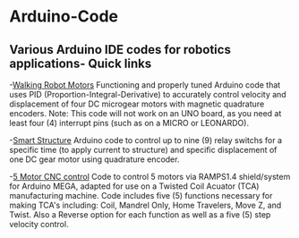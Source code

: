 # Arduino-Code
Various Arduino IDE codes for robotics applications-
Quick links
----
-[Walking Robot Motors](https://github.com/bztighe/Arduino-Code/tree/master/Tighe/walking%20robot) Functioning and properly tuned Arduino code that uses PID (Proportion-Integral-Derivative) to accurately control velocity and displacement of four DC microgear motors with magnetic quadrature encoders. Note: This code will not work on an UNO board, as you need at least four (4) interrupt pins (such as on a MICRO or LEONARDO).

-[Smart Structure](https://github.com/bztighe/Arduino-Code/blob/master/Smart%20Structure/VoltageTimeController.ino) Arduino code to control up to nine (9) relay switchs for a specific time (to apply current to structure) and specific displacement of one DC gear motor using quadrature encoder. 

-[5 Motor CNC control]() Code to control 5 motors via RAMPS1.4 shield/system for Arduino MEGA, adapted for use on a Twisted Coil Acuator (TCA) manufacturing machine. Code includes five (5) functions necessary for making TCA's including: Coil, Mandrel Only, Home Travelers, Move Z, and Twist. Also a Reverse option for each function as well as a five (5) step velocity control. 
